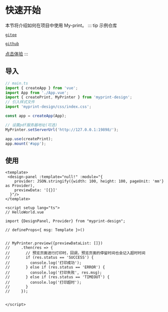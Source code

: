 # 快速开始
本节将介绍如何在项目中使用 My-print。
::: tip 示例仓库

[`gitee`](http://www.baidu.com)

[`github`](http://www.baidu.com)

[点击体验](./use-api/design-panel)
:::

## 导入
```ts
// main.ts
import { createApp } from 'vue';
import App from './App.vue';
import { createPrint, MyPrinter } from 'myprint-design';
// 引入样式文件
import 'myprint-design/css/index.css';

const app = createApp(App);

// 设置pdf服务器地址(可选)
MyPrinter.setServerUrl('http://127.0.0.1:19898/');

app.use(createPrint);
app.mount('#app');
```

## 使用
```vue
<template>
 <design-panel :template="null!" :module="{
    provider: JSON.stringify({width: 100, height: 100, pageUnit: 'mm'} as Provider),
    previewData: '[{}]'
  }"/>
</template>

<script setup lang="ts">
// HelloWorld.vue

import {DesignPanel, Provider} from "myprint-design";

// defineProps<{ msg: Template }>()


// MyPrinter.preview({previewDataList: []})
//     .then(res => {
//       // 预览页面进行打印时，回调，预览页面的停留时间也会记入超时时间
//       if (res.status == 'SUCCESS') {
//         console.log('打印成功');
//       } else if (res.status == 'ERROR') {
//         console.log('打印失败', res.msg);
//       } else if (res.status == 'TIMEOUT') {
//         console.log('打印超时');
//       }
//     });


</script>

```
